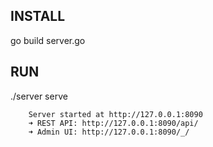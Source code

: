 ## INSTALL 
go build server.go 

## RUN 
./server serve 

```
    Server started at http://127.0.0.1:8090
    ➜ REST API: http://127.0.0.1:8090/api/
    ➜ Admin UI: http://127.0.0.1:8090/_/
 
``` 
